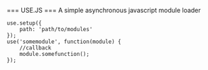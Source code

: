 === USE.JS ===
A simple asynchronous javascript module loader
	
	use.setup({
		path: 'path/to/modules'
	});
	use('somemodule', function(module) {
		//callback
		module.somefunction();
	});

